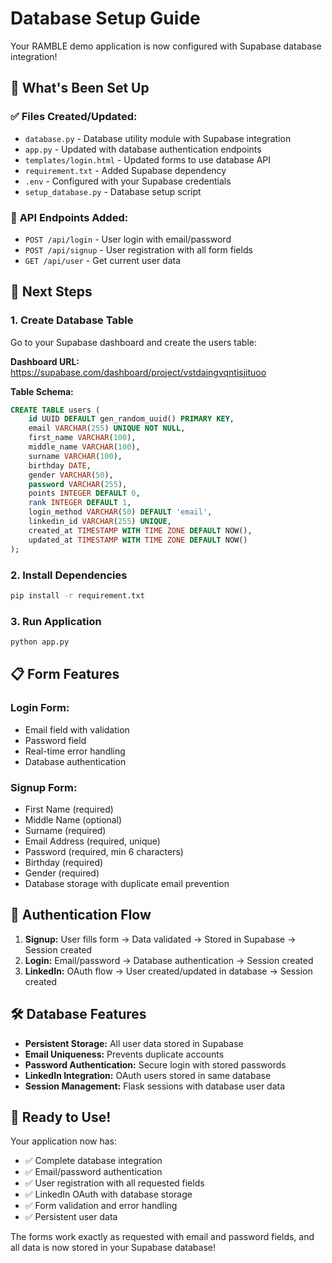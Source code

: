 # Database Setup Guide

Your RAMBLE demo application is now configured with Supabase database integration!

## 🎉 What's Been Set Up

### ✅ **Files Created/Updated:**
- `database.py` - Database utility module with Supabase integration
- `app.py` - Updated with database authentication endpoints
- `templates/login.html` - Updated forms to use database API
- `requirement.txt` - Added Supabase dependency
- `.env` - Configured with your Supabase credentials
- `setup_database.py` - Database setup script

### 🔧 **API Endpoints Added:**
- `POST /api/login` - User login with email/password
- `POST /api/signup` - User registration with all form fields
- `GET /api/user` - Get current user data

## 🚀 **Next Steps**

### 1. Create Database Table
Go to your Supabase dashboard and create the users table:

**Dashboard URL:** https://supabase.com/dashboard/project/vstdajngvqntisjituoo

**Table Schema:**
```sql
CREATE TABLE users (
    id UUID DEFAULT gen_random_uuid() PRIMARY KEY,
    email VARCHAR(255) UNIQUE NOT NULL,
    first_name VARCHAR(100),
    middle_name VARCHAR(100),
    surname VARCHAR(100),
    birthday DATE,
    gender VARCHAR(50),
    password VARCHAR(255),
    points INTEGER DEFAULT 0,
    rank INTEGER DEFAULT 1,
    login_method VARCHAR(50) DEFAULT 'email',
    linkedin_id VARCHAR(255) UNIQUE,
    created_at TIMESTAMP WITH TIME ZONE DEFAULT NOW(),
    updated_at TIMESTAMP WITH TIME ZONE DEFAULT NOW()
);
```

### 2. Install Dependencies
```bash
pip install -r requirement.txt
```

### 3. Run Application
```bash
python app.py
```

## 📋 **Form Features**

### **Login Form:**
- Email field with validation
- Password field
- Real-time error handling
- Database authentication

### **Signup Form:**
- First Name (required)
- Middle Name (optional)
- Surname (required)
- Email Address (required, unique)
- Password (required, min 6 characters)
- Birthday (required)
- Gender (required)
- Database storage with duplicate email prevention

## 🔐 **Authentication Flow**

1. **Signup:** User fills form → Data validated → Stored in Supabase → Session created
2. **Login:** Email/password → Database authentication → Session created
3. **LinkedIn:** OAuth flow → User created/updated in database → Session created

## 🛠️ **Database Features**

- **Persistent Storage:** All user data stored in Supabase
- **Email Uniqueness:** Prevents duplicate accounts
- **Password Authentication:** Secure login with stored passwords
- **LinkedIn Integration:** OAuth users stored in same database
- **Session Management:** Flask sessions with database user data

## 🎯 **Ready to Use!**

Your application now has:
- ✅ Complete database integration
- ✅ Email/password authentication
- ✅ User registration with all requested fields
- ✅ LinkedIn OAuth with database storage
- ✅ Form validation and error handling
- ✅ Persistent user data

The forms work exactly as requested with email and password fields, and all data is now stored in your Supabase database!
